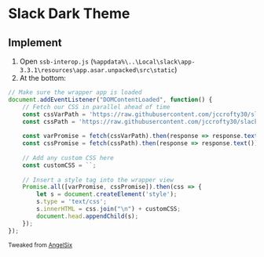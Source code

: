 # Slack Dark Theme

## Implement
1. Open `ssb-interop.js` (`%appdata%\..\Local\slack\app-3.3.1\resources\app.asar.unpacked\src\static`)
1. At the bottom: 
```javascript
// Make sure the wrapper app is loaded
document.addEventListener("DOMContentLoaded", function() {
    // Fetch our CSS in parallel ahead of time
    const cssVarPath = 'https://raw.githubusercontent.com/jccrofty30/slack-themes/master/Dark/<version>/variables.css';
    const cssPath = 'https://raw.githubusercontent.com/jccrofty30/slack-themes/master/Dark/<version>/style.css';
    
    const varPromise = fetch(cssVarPath).then(response => response.text());
    const cssPromise = fetch(cssPath).then(response => response.text());
    
    // Add any custom CSS here
    const customCSS = ``;
    
    // Insert a style tag into the wrapper view
    Promise.all([varPromise, cssPromise]).then(css => {
        let s = document.createElement('style');
        s.type = 'text/css';
        s.innerHTML = css.join("\n") + customCSS;
        document.head.appendChild(s);
    });
});
```
<sub>Tweaked from [AngelSix](http://blog.angelsix.com/angelsix/blog/2017/09/12/slack-dark-theme/)</sub>
